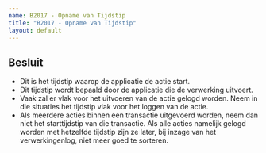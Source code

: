 ```yaml
---
name: B2017 - Opname van Tijdstip
title: "B2017 - Opname van Tijdstip"
layout: default
---
```

## Besluit
-	Dit is het tijdstip waarop de applicatie de actie start.
-	Dit tijdstip wordt bepaald door de applicatie die de verwerking uitvoert.
-	Vaak zal er vlak voor het uitvoeren van de actie gelogd worden. Neem in die situaties het tijdstip vlak voor het loggen van de actie.
-	Als meerdere acties binnen een transactie uitgevoerd worden, neem dan niet het starttijdstip van die transactie. Als alle acties namelijk gelogd worden met hetzelfde tijdstip zijn ze later, bij inzage van het verwerkingenlog, niet meer goed te sorteren. 
